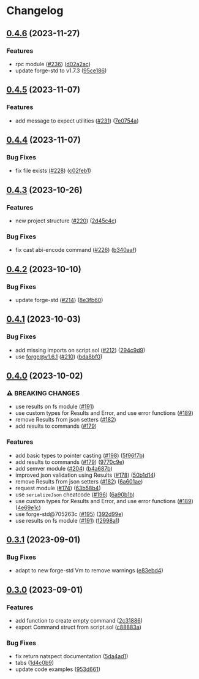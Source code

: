 # Changelog

## [0.4.6](https://github.com/nomoixyz/vulcan/compare/v0.4.5...v0.4.6) (2023-11-27)


### Features

* rpc module ([#236](https://github.com/nomoixyz/vulcan/issues/236)) ([d02a2ac](https://github.com/nomoixyz/vulcan/commit/d02a2ac5cb8bf3d64e014d8a55ab2f475712c65b))
* update forge-std to v1.7.3 ([95ce186](https://github.com/nomoixyz/vulcan/commit/95ce1863037a91a7c8db5f9d631ecc625243f4c9))

## [0.4.5](https://github.com/nomoixyz/vulcan/compare/v0.4.4...v0.4.5) (2023-11-07)


### Features

* add message to expect utilities ([#231](https://github.com/nomoixyz/vulcan/issues/231)) ([7e0754a](https://github.com/nomoixyz/vulcan/commit/7e0754a8c6e5e21852895d5dd5981b4a794f0b9b))

## [0.4.4](https://github.com/nomoixyz/vulcan/compare/v0.4.3...v0.4.4) (2023-11-07)


### Bug Fixes

* fix file exists ([#228](https://github.com/nomoixyz/vulcan/issues/228)) ([c02feb1](https://github.com/nomoixyz/vulcan/commit/c02feb19aa34449376f52805663414aefafdc06a))

## [0.4.3](https://github.com/nomoixyz/vulcan/compare/v0.4.2...v0.4.3) (2023-10-26)


### Features

* new project structure ([#220](https://github.com/nomoixyz/vulcan/issues/220)) ([2d45c4c](https://github.com/nomoixyz/vulcan/commit/2d45c4c9b5072f218514997e6e656d3c2a10262e))


### Bug Fixes

* fix cast abi-encode command ([#226](https://github.com/nomoixyz/vulcan/issues/226)) ([b340aaf](https://github.com/nomoixyz/vulcan/commit/b340aafad4b2efcdb4d0c983ee6d02c79c1c1dea))

## [0.4.2](https://github.com/nomoixyz/vulcan/compare/v0.4.1...v0.4.2) (2023-10-10)


### Bug Fixes

* update forge-std ([#214](https://github.com/nomoixyz/vulcan/issues/214)) ([8e3fb60](https://github.com/nomoixyz/vulcan/commit/8e3fb600b34b8ece7e2ff43b2f59ce01919ad611))

## [0.4.1](https://github.com/nomoixyz/vulcan/compare/v0.4.0...v0.4.1) (2023-10-03)


### Bug Fixes

* add missing imports on script.sol ([#212](https://github.com/nomoixyz/vulcan/issues/212)) ([294c9d9](https://github.com/nomoixyz/vulcan/commit/294c9d9079b8d0045bbe2b33e7021665c6e0fe53))
* use forge@v1.6.1 ([#210](https://github.com/nomoixyz/vulcan/issues/210)) ([bda8bf0](https://github.com/nomoixyz/vulcan/commit/bda8bf0df6daf609ec03bae7ebbaed099438a396))

## [0.4.0](https://github.com/nomoixyz/vulcan/compare/v0.3.1...v0.4.0) (2023-10-02)


### ⚠ BREAKING CHANGES

* use results on fs module ([#191](https://github.com/nomoixyz/vulcan/issues/191))
* use custom types for Results and Error, and use error functions ([#189](https://github.com/nomoixyz/vulcan/issues/189))
* remove Results from json setters ([#182](https://github.com/nomoixyz/vulcan/issues/182))
* add results to commands ([#179](https://github.com/nomoixyz/vulcan/issues/179))

### Features

* add basic types to pointer casting ([#198](https://github.com/nomoixyz/vulcan/issues/198)) ([5f96f7b](https://github.com/nomoixyz/vulcan/commit/5f96f7b254c12684e579666a7a05f8bce7a3afce))
* add results to commands ([#179](https://github.com/nomoixyz/vulcan/issues/179)) ([9770c9e](https://github.com/nomoixyz/vulcan/commit/9770c9ef2f58c638a4d25c33487cee5bf11ce103))
* add semver module ([#204](https://github.com/nomoixyz/vulcan/issues/204)) ([b4a687b](https://github.com/nomoixyz/vulcan/commit/b4a687b1fd2d6d355e11bf4581ef1cc7fb2bec27))
* improved json validation using Results ([#178](https://github.com/nomoixyz/vulcan/issues/178)) ([50b1d14](https://github.com/nomoixyz/vulcan/commit/50b1d14439866ac1cf76a4be959b5631184c88aa))
* remove Results from json setters ([#182](https://github.com/nomoixyz/vulcan/issues/182)) ([6a601ae](https://github.com/nomoixyz/vulcan/commit/6a601ae623a3aa6c84b42270636c2d46ef630ba6))
* request module ([#174](https://github.com/nomoixyz/vulcan/issues/174)) ([63b58b4](https://github.com/nomoixyz/vulcan/commit/63b58b4803d50ad62e131ba344046bb054adb52f))
* use `serializeJson` cheatcode ([#196](https://github.com/nomoixyz/vulcan/issues/196)) ([6a90b1b](https://github.com/nomoixyz/vulcan/commit/6a90b1bea3a14b87c59ddf8edc2721d463b43d22))
* use custom types for Results and Error, and use error functions ([#189](https://github.com/nomoixyz/vulcan/issues/189)) ([4e69e1c](https://github.com/nomoixyz/vulcan/commit/4e69e1cd7f9beadcfead37fafc0d0ea5ee37599f))
* use forge-std@705263c ([#195](https://github.com/nomoixyz/vulcan/issues/195)) ([392d99e](https://github.com/nomoixyz/vulcan/commit/392d99e4525c642cae1da577e274326fcefa4de2))
* use results on fs module ([#191](https://github.com/nomoixyz/vulcan/issues/191)) ([f2998a1](https://github.com/nomoixyz/vulcan/commit/f2998a1821132d9fbb8fda8ef807de61d6dc0bf3))

## [0.3.1](https://github.com/nomoixyz/vulcan/compare/v0.3.0...v0.3.1) (2023-09-01)


### Bug Fixes

* adapt to new forge-std Vm to remove warnings ([e83ebd4](https://github.com/nomoixyz/vulcan/commit/e83ebd403e1e46d3cbf684343e967478bf0a8e29))

## [0.3.0](https://github.com/nomoixyz/vulcan/compare/v0.2.0...v0.3.0) (2023-09-01)


### Features

* add function to create empty command ([2c31886](https://github.com/nomoixyz/vulcan/commit/2c31886075fae5a5177410739309ff38ed834f2a))
* export Command struct from script.sol ([c88883a](https://github.com/nomoixyz/vulcan/commit/c88883a402ccfae6aa2d0de674936ba22e3d3514))


### Bug Fixes

* fix return natspect documentation ([5da4ad1](https://github.com/nomoixyz/vulcan/commit/5da4ad14fbe07b35d29260fe2cb97ffb2cb95de3))
* tabs ([1d4c0b9](https://github.com/nomoixyz/vulcan/commit/1d4c0b9d350445825d84198c7b242f5e432ffb39))
* update code examples ([953d661](https://github.com/nomoixyz/vulcan/commit/953d661e1a84e84b9a40b8f8178980ea32d0ef96))
